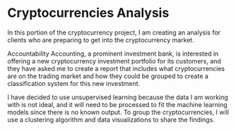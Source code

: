 # Cryptocurrencies Analysis

In this portion of the cryptocurrency project, I am creating an analysis for clients who are preparing to get into the cryptocurrency market.

Accountability Accounting, a prominent investment bank, is interested in offering a new cryptocurrency investment portfolio for its customers, and they have asked me to create a report that includes what cryptocurrencies are on the trading market and how they could be grouped to create a classification system for this new investment.

I have decided to use unsupervised learning because the data I am working with is not ideal, and it will need to be processed to fit the machine learning models since there is no known output. To group the cryptocurrencies, I will use a clustering algorithm and data visualizations to share the findings.

